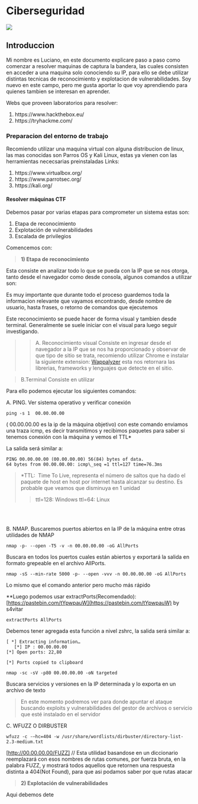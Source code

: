 
# Ciberseguridad

<img src="https://github.com/attrix182/CiberseguridadCFT/blob/main/assets/portada.gif?raw=true" heigth="350px"></img>

## Introduccion 
Mi nombre es Luciano, en este documento explicare paso a paso como comenzar a resolver maquinas de captura la bandera, las cuales consisten en acceder a una maquina solo conociendo su IP, para ello se debe utilizar distintas tecnicas de reconocimiento y explotacion de vulnerabilidades.
Soy nuevo en este campo, pero me gusta aportar lo que voy aprendiendo para quienes tambien se interesan en aprender.
	
Webs que proveen laboratorios para resolver:
  
<ol>  
<li> <a> https://www.hackthebox.eu/ </a> </li>  
<li> <a> https://tryhackme.com/ </a> </li>  
</ol>

### Preparacion del entorno de trabajo

Recomiendo utilizar una maquina virtual con alguna distribucion de linux, las mas conocidas son Parros OS y Kali Linux, estas ya vienen con las herramientas nececsarias preinstaladas
Links:
<ol>  
<li> <a>https://www.virtualbox.org/</a></li> 
<li> <a>https://www.parrotsec.org/</a></li>  
<li> <a>https://kali.org/</a></li>  
</ol>

	
#### Resolver máquinas CTF 

Debemos pasar por varias etapas para comprometer un sistema estas son:
  
 <ol>  
<li>Etapa de reconocimiento</li>  
<li>Explotación de vulnerabilidades</li>  
<li>Escalada de privilegios</li>  
</ol>

Comencemos con:

> <b> 1) Etapa de reconocimiento </b>

Esta consiste en analizar todo lo que se pueda con la IP que se nos otorga, tanto desde el navegador como desde consola, algunos comandos a utilizar son:

Es muy importante que durante todo el proceso guardemos toda la informacion relevante que vayamos encontrando, desde nombre de usuario, hasta frases, o retorno de comandos que ejecutemos

Este reconocimiento se puede hacer de forma visual y tambien desde terminal.
Generalmente se suele iniciar con el visual para luego seguir investigando.

> > A. Reconocimiento visual
Consiste en ingresar desde el navegador a la IP que se nos ha proporcionado y observar de que tipo de sitio se trata, recomiendo utilizar Chrome e instalar la siguiente extension: [Wappalyzer](https://chrome.google.com/webstore/detail/wappalyzer/gppongmhjkpfnbhagpmjfkannfbllamg?hl=es) 
esta nos retornara las librerias, frameworks y lenguajes que detecte en el sitio.


> B.Terminal
> Consiste en utilizar

Para ello podemos ejecutar los siguientes comandos:

A. PING. Ver sistema operativo y verificar conexión
```
ping -s 1  00.00.00.00 
```

( 00.00.00.00  es la ip de la máquina objetivo) con este comando enviamos una traza icmp, es decir transmitimos y recibimos paquetes para saber si tenemos conexión con la máquina y vemos el TTL*

La salida será similar a:
```
PING 00.00.00.00 (00.00.00.00) 56(84) bytes of data.
64 bytes from 00.00.00.00: icmp\_seq =1 ttl=127 time=76.3ms
```


  > *TTL:  Time To Live, representa el número de saltos que ha dado el paquete de host en host por internet hasta alcanzar su destino. Es probable que veamos que disminuya en 1 unidad
  >   > ttl=128: Windows
  >  >  ttl=64: Linux

<br>
<br>

B. NMAP. Buscaremos puertos abiertos en la IP de la máquina entre otras utilidades de NMAP

```
nmap -p- --open -T5 -v -n 00.00.00.00 -oG AllPorts
```
Buscara en todos los puertos cuales están abiertos y exportará la salida en formato grepeable en el archivo AllPorts.

```
nmap -sS --min-rate 5000 -p- --open -vvv -n 00.00.00.00 -oG AllPorts
```
Lo mismo que el comando anterior pero mucho más rápido

**Luego podemos usar extractPorts(Recomendado): [https://pastebin.com/tYpwpauW](https://pastebin.com/tYpwpauW) by s4vitar

```
extractPorts AllPorts
```
 Debemos tener agregada esta función a nivel zshrc, la salida será similar a:
 ```
[ *] Extracting information…
	[*] IP : 00.00.00.00
[*] Open ports: 22,80

[*] Ports copied to clipboard

```
 
 
```
nmap -sc -sV -p80 00.00.00.00 -oN targeted
```
Buscara servicios y versiones en la IP determinada y lo exporta en un archivo de texto

>En este momento podremos ver para donde apuntar el ataque buscando exploits y vulnerabilidades del gestor de archivos o servicio que esté instalado en el servidor

C. WFUZZ O DIRBUSTER
```
wfuzz -c -–hc=404 -w /usr/share/wordlists/dirbuster/directory-list-2.3-medium.txt
```
[http://00.00.00.00/FUZZ] // Esta utilidad basandose en un diccionario reemplazará con esos nombres de rutas comunes, por fuerza bruta, en la palabra FUZZ, y mostrará todos aquellos que retornen una respuesta distinta a 404(Not Found), para que asi podamos saber por que rutas atacar


> <b> 2) Explotación de vulnerabilidades </b>

Aqui debemos dete
